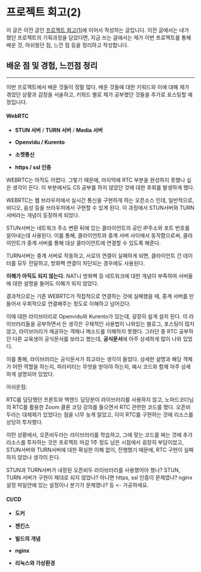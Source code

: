 # 프로젝트 회고(2)

이 글은 이전 글인 [프로젝트 회고(1)](https://ganjisriver.tistory.com/5)에 이어서 작성하는 글입니다. 이전 글에서는 내가 했던 프로젝트의 기획과정을 담았다면, 지금 쓰는 글에서는 제가 이번 프로젝트를 통해 배운 것, 아쉬웠던 점, 느낀 점 등을 정리하고 작성합니다.

## 배운 점 및 경험, 느낀점 정리

-----

이번 프로젝트에서 배운 것들이 정말 많다. 배운 것들에 대한 키워드와 이에 대해 제가 겪었던 상황과 감정을 서술하고, 키워드 별로 제가 공부했던 것들을 추가로 포스팅할 예정입니다.

#### WebRTC

- **STUN 서버** / **TURN 서버** / **Media 서버**

- **Openvidu / Kurento**

- **소켓통신**

- **https / ssl 인증**

WEBRTC는 아직도 어렵다. 그렇기 때문에, 마지막에 RTC 부분을 완성하지 못했나 싶은 생각이 든다. 이 부분에서도 CS 공부를 하지 않았던 것에 대한 후회를 발생하게 했다. 

WEBRTC는 웹 브라우저에서 실시간 통신을 구현하게 하는 오픈소스 인데, 일반적으로, 비디오, 음성 등을 브라우저에서 구현할 수 있게 된다. 이 과정에서 STUN서버와 TURN서버라는 개념이 등장하게 되었다. 

STUN서버는 네트워크 주소 변환 뒤에 있는 클라이언트의 공인 IP주소와 포트 번호를 알아내는데 사용된다. 이를 통해, 클라이언트와 중계 서버 사이에서 동작함으로써, 클라이언트가 중계 서버를 통해 대상 클라이언트에 연결할 수 있도록 해준다. 

TURN서버는 중계 서버로 작동하고, 서로의 연결이 실패하게 되면, 클라이언트 간 데이터를 모두 전달하고, 방화벽 연결이 차단되는 경우에도 사용된다.

**이해가 아직도 되지 않는다.** NAT나 방화벽 등 네트워크에 대한 개념이 부족하여 서버들에 대한 설명을 들어도 이해가 되지 않았다. 

결과적으로는 기존 WEBRTC가 직접적으로 연결하는 것에 실패했을 때,  중계 서버를 만들어서 우회적으로 연결해주는 정도로 이해하고 넘어갔다.

이에 대한 라이브러리로 Openvidu와 Kurento가 있는데, 굉장히 쉽게 설치 된다. 이 라이브러리들을 공부하면서 든 생각은 구체적인 사용법이 나와있는 블로그, 포스팅이 많지 않고, 라이브러리가 제공하는 객체나 메소드를 이해하지 못했다. 그러던 중 RTC 공부하던 다른 교육생이 공식문서를 보라고 했는데, **공식문서**에 아주 상세하게 많이 나와 있었다. 

이를 통해, 라이브러리는 공식문서가 최고라는 생각이 들었다. 상세한 설명과 해당 객체가 어떤 역할을 하는지, 파라미터는 무엇을 받아야 하는지, 예시 코드와 함께 아주 상세하게 설명되어 있었다.

아쉬운점:

RTC를 담당했던 프론트와 백엔드 담당분이 라이브러리를 사용하지 않고, 노마드코더님의 RTC를 활용한 Zoom 클론 코딩 강의를 들으면서 RTC 관련한 코드를 짰다. 오픈비두라는 대체제가 있었다는 점을 너무 늦게 알았고, 이미 RTC를 구현하는 것에 리소스를 상당히 투자했다.

이런 상황에서, 오픈비두라는 라이브러리를 학습하고, 그에 맞는 코드를 짜는 것에 추가 리소스를 투자하는 것은 프로젝트 마감 1주 정도 남은 시점에서 굉장히 부담이었고, STUN서버와 TURN서버에 대한 확실한 이해 없이, 진행했기 때문에, RTC 구현이 실패하지 않았나 생각이 든다.

STUN과 TURN서버가 내장된 오픈비두 라이브러리를 사용했어야 했나? STUN, TURN 서버가 구현이 제대로 되지 않았나? 아니면 https, ssl 인증이 문제였나? nginx 설정 파일안에 있는 설정이나 분기가 문제였나? 등 <- 가공하세요.

#### CI/CD

- **도커**

- **젠킨스**

- **빌드의 개념**

- **nginx**

- **리눅스와 가상환경**

#### 
